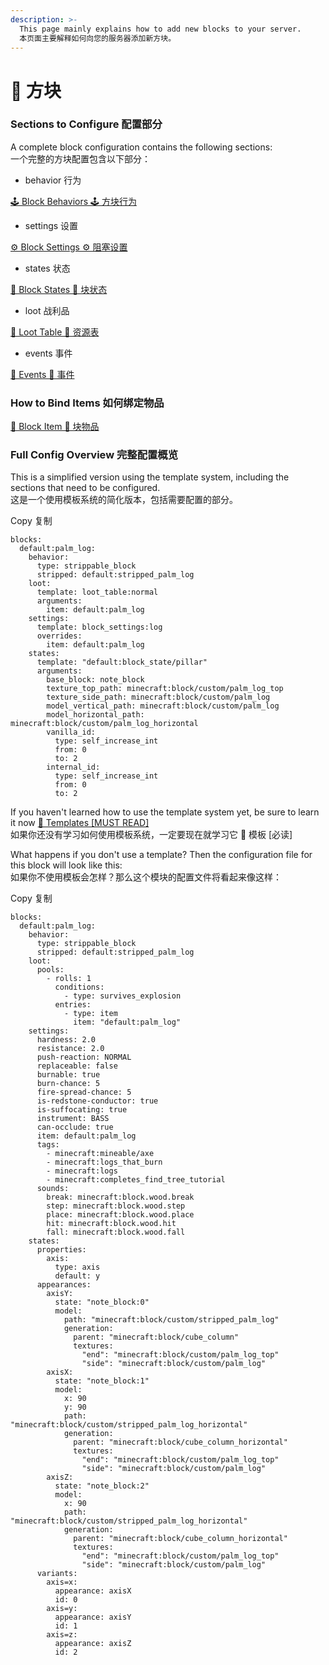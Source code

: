 ```yaml
---
description: >-
  This page mainly explains how to add new blocks to your server.
  本页面主要解释如何向您的服务器添加新方块。
---
```


# 🧱 方块

### Sections to Configure  配置部分 <a href="#sections-to-configure" id="sections-to-configure"></a>

A complete block configuration contains the following sections:\
一个完整的方块配置包含以下部分：

* behavior  行为

[🕹️ Block Behaviors  🕹️ 方块行为](https://mo-mi.gitbook.io/xiaomomi-plugins/craftengine/plugin-wiki/craftengine/add-new-contents/blocks/block-behaviors)

* settings  设置

[⚙️ Block Settings  ⚙️ 阻塞设置](https://mo-mi.gitbook.io/xiaomomi-plugins/craftengine/plugin-wiki/craftengine/add-new-contents/blocks/block-settings)

* states  状态

[🔣 Block States  🔣 块状态](https://mo-mi.gitbook.io/xiaomomi-plugins/craftengine/plugin-wiki/craftengine/add-new-contents/blocks/block-states)

* loot  战利品

[💎 Loot Table  💎 资源表](https://mo-mi.gitbook.io/xiaomomi-plugins/craftengine/plugin-wiki/craftengine/add-new-contents/loot-table)

* events  事件

[🪇 Events  🪇 事件](https://mo-mi.gitbook.io/xiaomomi-plugins/craftengine/plugin-wiki/craftengine/add-new-contents/events)

### How to Bind Items  如何绑定物品 <a href="#how-to-bind-items" id="how-to-bind-items"></a>

[🧱 Block Item   🧱 块物品](https://mo-mi.gitbook.io/xiaomomi-plugins/craftengine/plugin-wiki/craftengine/add-new-contents/items/item-behaviors/block-item)

### Full Config Overview  完整配置概览 <a href="#full-config-overview" id="full-config-overview"></a>

This is a simplified version using the template system, including the sections that need to be configured.\
这是一个使用模板系统的简化版本，包括需要配置的部分。

Copy  复制

```
blocks:
  default:palm_log:
    behavior:
      type: strippable_block
      stripped: default:stripped_palm_log
    loot:
      template: loot_table:normal
      arguments:
        item: default:palm_log
    settings:
      template: block_settings:log
      overrides:
        item: default:palm_log
    states:
      template: "default:block_state/pillar"
      arguments:
        base_block: note_block
        texture_top_path: minecraft:block/custom/palm_log_top
        texture_side_path: minecraft:block/custom/palm_log
        model_vertical_path: minecraft:block/custom/palm_log
        model_horizontal_path: minecraft:block/custom/palm_log_horizontal
        vanilla_id:
          type: self_increase_int
          from: 0
          to: 2
        internal_id:
          type: self_increase_int
          from: 0
          to: 2
```

If you haven't learned how to use the template system yet, be sure to learn it now [📄 Templates \[MUST READ\]](https://mo-mi.gitbook.io/xiaomomi-plugins/craftengine/plugin-wiki/craftengine/add-new-contents/templates-must-read)\
如果你还没有学习如何使用模板系统，一定要现在就学习它 📄 模板 \[必读]

What happens if you don't use a template? Then the configuration file for this block will look like this:\
如果你不使用模板会怎样？那么这个模块的配置文件将看起来像这样：

Copy  复制

```
blocks:
  default:palm_log:
    behavior:
      type: strippable_block
      stripped: default:stripped_palm_log
    loot:
      pools:
        - rolls: 1
          conditions:
            - type: survives_explosion
          entries:
            - type: item
              item: "default:palm_log"
    settings:
      hardness: 2.0
      resistance: 2.0
      push-reaction: NORMAL
      replaceable: false
      burnable: true
      burn-chance: 5
      fire-spread-chance: 5
      is-redstone-conductor: true
      is-suffocating: true
      instrument: BASS
      can-occlude: true
      item: default:palm_log
      tags:
        - minecraft:mineable/axe
        - minecraft:logs_that_burn
        - minecraft:logs
        - minecraft:completes_find_tree_tutorial
      sounds:
        break: minecraft:block.wood.break
        step: minecraft:block.wood.step
        place: minecraft:block.wood.place
        hit: minecraft:block.wood.hit
        fall: minecraft:block.wood.fall
    states:
      properties:
        axis:
          type: axis
          default: y
      appearances:
        axisY:
          state: "note_block:0"
          model:
            path: "minecraft:block/custom/stripped_palm_log"
            generation:
              parent: "minecraft:block/cube_column"
              textures:
                "end": "minecraft:block/custom/palm_log_top"
                "side": "minecraft:block/custom/palm_log"
        axisX:
          state: "note_block:1"
          model:
            x: 90
            y: 90
            path: "minecraft:block/custom/stripped_palm_log_horizontal"
            generation:
              parent: "minecraft:block/cube_column_horizontal"
              textures:
                "end": "minecraft:block/custom/palm_log_top"
                "side": "minecraft:block/custom/palm_log"
        axisZ:
          state: "note_block:2"
          model:
            x: 90
            path: "minecraft:block/custom/stripped_palm_log_horizontal"
            generation:
              parent: "minecraft:block/cube_column_horizontal"
              textures:
                "end": "minecraft:block/custom/palm_log_top"
                "side": "minecraft:block/custom/palm_log"
      variants:
        axis=x:
          appearance: axisX
          id: 0
        axis=y:
          appearance: axisY
          id: 1
        axis=z:
          appearance: axisZ
          id: 2
```
